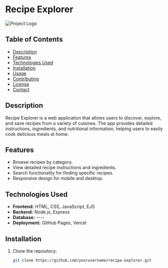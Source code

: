 # Recipe Explorer

![Project Logo]([https://www.pexels.com/photo/sheet-of-paper-beside-pasta-4033296/]) 

## Table of Contents
- [Description](#description)
- [Features](#features)
- [Technologies Used](#technologies-used)
- [Installation](#installation)
- [Usage](#usage)
- [Contributing](#contributing)
- [License](#license)
- [Contact](#contact)

## Description
Recipe Explorer is a web application that allows users to discover, explore, and save recipes from a variety of cuisines. The app provides detailed instructions, ingredients, and nutritional information, helping users to easily cook delicious meals at home.

## Features
- Browse recipes by category.
- View detailed recipe instructions and ingredients.
- Search functionality for finding specific recipes.
- Responsive design for mobile and desktop.

## Technologies Used
- **Frontend:** HTML, CSS, JavaScript, EJS
- **Backend:** Node.js, Express
- **Database:** ----
- **Deployment:** GitHub Pages, Vercel

## Installation
1. Clone the repository:
   ```bash
   git clone https://github.com/yourusername/recipe-explorer.git
